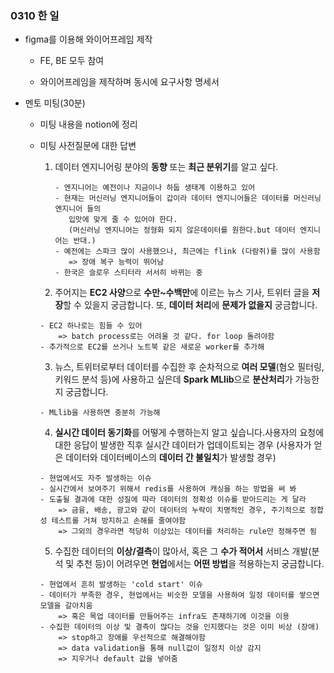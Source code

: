 ### 0310 한 일

- figma를 이용해 와이어프레임 제작
  
  - FE, BE 모두 참여
  
  - 와이어프레임을 제작하며 동시에 요구사항 명세서

- 멘토 미팅(30분)
  
  - 미팅 내용을 notion에 정리
  
  - 미팅 사전질문에 대한 답변
    
    1. 데이터 엔지니어링 분야의 **동향** 또는 **최근 분위기**를 알고 싶다.
       
       ```
       - 엔지니어는 예전이나 지금이나 하둡 생태계 이용하고 있어
       - 현재는 머신러닝 엔지니어들이 갑이라 데이터 엔지니어들은 데이터를 머신러닝 엔지니어 들의
          입맛에 맞게 줄 수 있어야 한다.
          (머신러닝 엔지니어는 정형화 되지 않은데이터를 원한다.but 데이터 엔지니어는 반대.)
       - 예전에는 스파크 많이 사용했으나, 최근에는 flink (다람쥐)를 많이 사용함
          => 장애 복구 능력이 뛰어남
       - 한국은 슬로우 스티터라 서서히 바뀌는 중
       ```
    
    2. 주어지는 **EC2 사양**으로 **수만~수백만**에 이르는 뉴스 기사, 트위터 글을 **저장**할 수 있을지 궁금합니다. 또, **데이터 처리**에 **문제가 없을지** 궁금합니다.
    
    ```
    - EC2 하나로는 힘들 수 있어
        => batch process로는 어려울 것 같다. for loop 돌려야함
    - 추가적으로 EC2를 쓰거나 노트북 같은 새로운 worker를 추가해
    ```
    
    3. 뉴스, 트위터로부터 데이터를 수집한 후 순차적으로 **여러 모델**(혐오 필터링, 키워드 분석 등)에 사용하고 싶은데 **Spark MLlib**으로 **분산처리**가 가능한지 궁금합니다.
    
    ```
    - MLlib을 사용하면 충분히 가능해
    ```
    
    4. **실시간 데이터 동기화**를 어떻게 수행하는지 알고 싶습니다.사용자의 요청에 대한 응답이 발생한 직후 실시간 데이터가 업데이트되는 경우 (사용자가 얻은 데이터와 데이터베이스의 **데이터 간 불일치**가 발생할 경우)
    
    ```
    - 현업에서도 자주 발생하는 이슈
    - 실시간에서 보여주기 위해서 redis를 사용하여 캐싱을 하는 방법을 써 봐
    - 도출될 결과에 대한 성질에 따라 데이터의 정확성 이슈를 받아드리는 게 달라
        => 금융, 배송, 광고와 같이 데이터의 누락이 치명적인 경우, 주기적으로 정합성 테스트를 거쳐 방지하고 손해를 줄여야함
        => 그외의 경우라면 적당히 이상있는 데이터를 처리하는 rule만 정해주면 됨
    ```
    
    5. 수집한 데이터의 **이상/결측**이 많아서, 혹은 그 **수가 적어서** 서비스 개발(분석 및 추천 등)이 어려우면 **현업**에서는 **어떤 방법**을 적용하는지 궁금합니다.
    
    ```
    - 현업에서 흔히 발생하는 'cold start' 이슈
    - 데이터가 부족한 경우, 현업에서는 비슷한 모델을 사용하여 일정 데이터를 쌓으면 모델을 갈아치움
        => 혹은 목업 데이터를 만들어주는 infra도 존재하기에 이것을 이용
    - 수집한 데이터의 이상 및 결측이 많다는 것을 인지했다는 것은 이미 비상 (장애)
        => stop하고 장애를 우선적으로 해결해야함
        => data validation을 통해 null값이 일정치 이상 감지
        => 지우거나 default 값을 넣어줌
    ```
